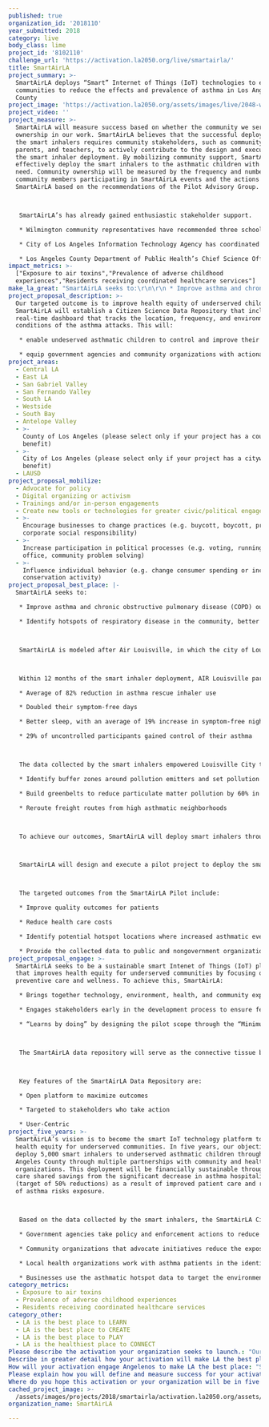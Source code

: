 ```yaml
---
published: true
organization_id: '2018110'
year_submitted: 2018
category: live
body_class: lime
project_id: '8102110'
challenge_url: 'https://activation.la2050.org/live/smartairla/'
title: SmartAirLA
project_summary: >-
  SmartAirLA deploys “Smart” Internet of Things (IoT) technologies to empower
  communities to reduce the effects and prevalence of asthma in Los Angeles
  County
project_image: 'https://activation.la2050.org/assets/images/live/2048-wide/smartairla.jpg'
project_video: ''
project_measure: >-
  SmartAirLA will measure success based on whether the community we serve has
  ownership in our work. SmartAirLA believes that the successful deployment of
  the smart inhalers requires community stakeholders, such as community leaders,
  parents, and teachers, to actively contribute to the design and execution of
  the smart inhaler deployment. By mobilizing community support, SmartAirLA can
  effectively deploy the smart inhalers to the asthmatic children with the most
  need. Community ownership will be measured by the frequency and number of
  community members participating in SmartAirLA events and the actions taken by
  SmartAirLA based on the recommendations of the Pilot Advisory Group.



   SmartAirLA’s has already gained enthusiastic stakeholder support.

   * Wilmington community representatives have recommended three schools as catchment areas and that the pilot initiation begins as soon as possible.

   * City of Los Angeles Information Technology Agency has coordinated intra-agency cooperation to use the SmartAirLA data to identify measures to reduce asthma risk exposure.

   * Los Angeles County Department of Public Health’s Chief Science Officer, Director of the Division of Assessment, Planning, and Quality and Director of the Maternal, Child, and Adolescent Health Division, will mobilize health care providers to participate in the pilot.
impact_metrics: >-
  ["Exposure to air toxins","Prevalence of adverse childhood
  experiences","Residents receiving coordinated healthcare services"]
make_la_great: "SmartAirLA seeks to:\r\n\r\n * Improve asthma and chronic obstructive pulmonary disease (COPD) outcomes among residents by providing actionable information to support self management\r\n\r\n * Identify hotspots of respiratory disease in the community, better understand how environmental drivers are influencing these patterns.\r\n\r\n\r\n\r\n SmartAirLA is modeled after Air Louisville, in which the city of Louisville and a coalition of private, community health, and philanthropic organizations provided more than 1,100 smart inhalers to asthma sufferers.\r\n\r\n\r\n\r\n Within 12 months of the smart inhaler deployment, AIR Louisville participants reported:\r\n\r\n * Average of 82% reduction in asthma rescue inhaler use\r\n\r\n * Doubled their symptom-free days\r\n\r\n * Better sleep, with an average of 19% increase in symptom-free nights\r\n\r\n * 29% of uncontrolled participants gained control of their asthma\r\n\r\n\r\n\r\n The data collected by the smart inhalers empowered Louisville City to:\r\n\r\n * Identify buffer zones around pollution emitters and set pollution limits\r\n\r\n * Build greenbelts to reduce particulate matter pollution by 60% in high asthmatic neighborhoods\r\n\r\n * Reroute freight routes from high asthmatic neighborhoods\r\n\r\n\r\n\r\n To achieve our outcomes, SmartAirLA will deploy smart inhalers through partnerships with local environmental health organizations and health care providers to educate patients on the health benefits of the smart inhalers.\r\n\r\n\r\n\r\n SmartAirLA will design and execute a pilot project to deploy the smart inhalers to underserved asthmatic children (age 5 to 17) in the Wilmington neighborhood of Los Angeles County.\r\n\r\n\r\n\r\n The targeted outcomes from the SmartAirLA Pilot include:\r\n\r\n * Improve quality outcomes for patients\r\n\r\n * Reduce health care costs\r\n\r\n * Identify potential hotspot locations where increased asthmatic events may occur\r\n\r\n * Provide the collected data to public and nongovernment organizations to implement preventive actions."
project_proposal_description: >-
  Our targeted outcome is to improve health equity of underserved children.
  SmartAirLA will establish a Citizen Science Data Repository that includes a
  real-time dashboard that tracks the location, frequency, and environmental
  conditions of the asthma attacks. This will:

   * enable undeserved asthmatic children to control and improve their condition.

   * equip government agencies and community organizations with actionable data to implement targeted mitigations that reduce the risks of asthma.
project_areas:
  - Central LA
  - East LA
  - San Gabriel Valley
  - San Fernando Valley
  - South LA
  - Westside
  - South Bay
  - Antelope Valley
  - >-
    County of Los Angeles (please select only if your project has a countywide
    benefit)
  - >-
    City of Los Angeles (please select only if your project has a citywide
    benefit)
  - LAUSD
project_proposal_mobilize:
  - Advocate for policy
  - Digital organizing or activism
  - Trainings and/or in-person engagements
  - Create new tools or technologies for greater civic/political engagement
  - >-
    Encourage businesses to change practices (e.g. buycott, boycott, promote
    corporate social responsibility)
  - >-
    Increase participation in political processes (e.g. voting, running for
    office, community problem solving)
  - >-
    Influence individual behavior (e.g. change consumer spending or increase
    conservation activity)
project_proposal_best_place: |-
  SmartAirLA seeks to:

   * Improve asthma and chronic obstructive pulmonary disease (COPD) outcomes among residents by providing actionable information to support self management

   * Identify hotspots of respiratory disease in the community, better understand how environmental drivers are influencing these patterns.



   SmartAirLA is modeled after Air Louisville, in which the city of Louisville and a coalition of private, community health, and philanthropic organizations provided more than 1,100 smart inhalers to asthma sufferers.



   Within 12 months of the smart inhaler deployment, AIR Louisville participants reported:

   * Average of 82% reduction in asthma rescue inhaler use

   * Doubled their symptom-free days

   * Better sleep, with an average of 19% increase in symptom-free nights

   * 29% of uncontrolled participants gained control of their asthma



   The data collected by the smart inhalers empowered Louisville City to:

   * Identify buffer zones around pollution emitters and set pollution limits

   * Build greenbelts to reduce particulate matter pollution by 60% in high asthmatic neighborhoods

   * Reroute freight routes from high asthmatic neighborhoods



   To achieve our outcomes, SmartAirLA will deploy smart inhalers through partnerships with local environmental health organizations and health care providers to educate patients on the health benefits of the smart inhalers.



   SmartAirLA will design and execute a pilot project to deploy the smart inhalers to underserved asthmatic children (age 5 to 17) in the Wilmington neighborhood of Los Angeles County.



   The targeted outcomes from the SmartAirLA Pilot include:

   * Improve quality outcomes for patients

   * Reduce health care costs

   * Identify potential hotspot locations where increased asthmatic events may occur

   * Provide the collected data to public and nongovernment organizations to implement preventive actions.
project_proposal_engage: >-
  SmartAirLA seeks to be a sustainable smart Intenet of Things (IoT) platform
  that improves health equity for underserved communities by focusing on
  preventive care and wellness. To achieve this, SmartAirLA:

   * Brings together technology, environment, health, and community experts from the academic, private, and public sectors to develop and implement innovative approaches.

   * Engages stakeholders early in the development process to ensure feedback and buy-in. SmartAirLA is guided by an Advisory Committee of our partners and will establish Health Care, Data and Pilot Community Working Groups to provide strategic direction to achieve our pilot project objectives.

   * “Learns by doing” by designing the pilot scope through the “Minimum Viable Product” approach. The pilot is focused within the catchment area to achieve two outcomes: 1) measure health care benefits; and 2) identify environmental factors that cause asthma. These learnings will be applied to scale-up deployment.



   The SmartAirLA data repository will serve as the connective tissue between asthma patients, health care providers, community organizations, and government agencies to adopt preventive measures to reduce exposure risks to asthma incidence and exacerbation in community populations.



   Key features of the SmartAirLA Data Repository are:

   * Open platform to maximize outcomes

   * Targeted to stakeholders who take action

   * User-Centric
project_five_years: >-
  SmartAirLA’s vision is to become the smart IoT technology platform to improve
  health equity for underserved communities. In five years, our objective is to
  deploy 5,000 smart inhalers to underserved asthmatic children throughout Los
  Angeles County through multiple partnerships with community and health care
  organizations. This deployment will be financially sustainable through health
  care shared savings from the significant decrease in asthma hospitalizations
  (target of 50% reductions) as a result of improved patient care and reduction
  of asthma risks exposure.



   Based on the data collected by the smart inhalers, the SmartAirLA Citizen Science Data Repository provides real-time forecasts of asthma hotspots throughout Los Angeles county through interactive social media platforms. As a result,

   * Government agencies take policy and enforcement actions to reduce the exposure risks of asthma. For example, Los Angeles regional air quality agencies utilize the SmartAirLA asthma hotspots data to assess potential pollution hotspots and identify possible locations for closer inspection, monitoring, and mitigation action; the Los Angeles County Department of Public Health could fine-tune/re-focus elements of its health outreach and education programs in identified areas.

   * Community organizations that advocate initiatives reduce the exposure risks that could lead to asthma events, including education campaigns among community residents, preferential walking or exercise routes to reduce exposure risks in hotspot areas, or local campaigns for greenspace in the areas of identified hotspots.

   * Local health organizations work with asthma patients in the identified areas to integrate possible personal protection and avoidance patterns of behavior to reduce the likelihood of triggering events, through the referral of patients to community-specific education programs that help manage asthma in the local neighborhood.

   * Businesses use the asthmatic hotspot data to target the environmental mitigation measures. For example, freight companies from the Port of Los Angeles combine the asthmatic hotspot data with WAZE mapping data to time and reroute deliveries from the high risks asthmatic neighborhoods or use electric vehicles when traveling in those areas. Utilities and businesses use the data to deploy clean energy technologies, such as solar and wind energy to reduce air pollution emissions.
category_metrics:
  - Exposure to air toxins
  - Prevalence of adverse childhood experiences
  - Residents receiving coordinated healthcare services
category_other:
  - LA is the best place to LEARN
  - LA is the best place to CREATE
  - LA is the best place to PLAY
  - LA is the healthiest place to CONNECT
Please describe the activation your organization seeks to launch.: "Our targeted outcome is to improve health equity of underserved children.  SmartAirLA will establish a Citizen Science Data Repository that includes a real-time dashboard that tracks the location, frequency, and environmental conditions of the asthma attacks.  This will:\r\n* enable undeserved asthmatic children to control and improve their condition.\r\n* equip government agencies and community organizations with actionable data to implement targeted mitigations that reduce the risks of asthma."
Describe in greater detail how your activation will make LA the best place?: "SmartAirLA seeks to:\r\n*\tImprove asthma and chronic obstructive pulmonary disease (COPD) outcomes among residents by providing actionable information to support self management\r\n*\tIdentify hotspots of respiratory disease in the community, better understand how environmental drivers are influencing these patterns.\r\n\r\nSmartAirLA is modeled after Air Louisville, in which the city of Louisville and a coalition of private, community health, and philanthropic organizations provided more than 1,100 smart inhalers to asthma sufferers. \r\n\r\nWithin 12 months of the smart inhaler deployment, AIR Louisville participants reported:\r\n*\tAverage of 82% reduction in asthma rescue inhaler use\r\n*\tDoubled their symptom-free days\r\n*\tBetter sleep, with an average of 19% increase in symptom-free nights\r\n*\t29% of uncontrolled participants gained control of their asthma\r\n\r\nThe data collected by the smart inhalers empowered Louisville City to:\r\n*\tIdentify buffer zones around pollution emitters and set pollution limits\r\n*\tBuild greenbelts to reduce particulate matter pollution by 60% in high asthmatic neighborhoods\r\n*\tReroute freight routes from high asthmatic neighborhoods\r\n\r\nTo achieve our outcomes, SmartAirLA will deploy smart inhalers through partnerships with local environmental health organizations and health care providers to educate patients on the health benefits of the smart inhalers.\r\n\r\nSmartAirLA will design and execute a pilot project to deploy the smart inhalers to underserved asthmatic children (age 5 to 17) in the Wilmington neighborhood of Los Angeles County.    \r\n\r\nThe targeted outcomes from the SmartAirLA Pilot include:\r\n*\tImprove quality outcomes for patients\r\n*\tReduce health care costs \r\n*\tIdentify potential hotspot locations where increased asthmatic events may occur \r\n*\tProvide the collected data to public and nongovernment organizations to implement preventive actions.\r\n"
How will your activation engage Angelenos to make LA the best place: "SmartAirLA seeks to be a sustainable smart Intenet of Things (IoT) platform that improves health equity for underserved communities by focusing on preventive care and wellness.  To achieve this, SmartAirLA:\r\n*\tBrings together technology, environment, health, and community experts from the academic, private, and public sectors to develop and implement innovative approaches.\r\n*\tEngages stakeholders early in the development process to ensure feedback and buy-in.   SmartAirLA is guided by an Advisory Committee of our partners and will establish Health Care, Data and Pilot Community Working Groups to provide strategic direction to achieve our pilot project objectives.\r\n*\t“Learns by doing” by designing the pilot scope through the “Minimum Viable Product” approach.   The pilot is focused within the catchment area to achieve two outcomes: 1) measure health care benefits; and 2) identify environmental factors that cause asthma. These learnings will be applied to scale-up deployment.\r\n\r\nThe SmartAirLA data repository will serve as the connective tissue between asthma patients, health care providers, community organizations, and government agencies to adopt preventive measures to reduce exposure risks to asthma incidence and exacerbation in community populations.   \r\n\r\nKey features of the SmartAirLA Data Repository are:\r\n*\tOpen platform to maximize outcomes  \r\n*\tTargeted to stakeholders who take action\r\n*\tUser-Centric\r\n"
Please explain how you will define and measure success for your activation.: "SmartAirLA will measure success based on whether the community we serve has ownership in our work.   SmartAirLA believes that the successful deployment of the smart inhalers requires community stakeholders, such as community leaders, parents, and teachers, to actively contribute to the design and execution of the smart inhaler deployment.   By mobilizing community support, SmartAirLA can effectively deploy the smart inhalers to the asthmatic children with the most need.  Community ownership will be measured by the frequency and number of community members participating in SmartAirLA events and the actions taken by SmartAirLA based on the recommendations of the Pilot Advisory Group. \r\n\r\nSmartAirLA’s has already gained enthusiastic stakeholder support.   \r\n*\tWilmington community representatives have recommended three schools as catchment areas and that the pilot initiation begins as soon as possible.\r\n*\tCity of Los Angeles Information Technology Agency has coordinated intra-agency cooperation to use the SmartAirLA data to identify measures to reduce asthma risk exposure.\r\n*\tLos Angeles County Department of Public Health’s Chief Science Officer, Director of the Division of Assessment, Planning, and Quality and Director of the Maternal, Child, and Adolescent Health Division, will mobilize health care providers to participate in the pilot.\r\n"
Where do you hope this activation or your organization will be in five years?: "SmartAirLA’s vision is to become the smart IoT technology platform to improve health equity for underserved communities.   In five years, our objective is to deploy 5,000 smart inhalers to underserved asthmatic children throughout Los Angeles County through multiple partnerships with community and health care organizations.  This deployment will be financially sustainable through health care shared savings from the significant decrease in asthma hospitalizations (target of 50% reductions) as a result of improved patient care and reduction of asthma risks exposure.\r\n\r\nBased on the data collected by the smart inhalers, the SmartAirLA Citizen Science Data Repository provides real-time forecasts of asthma hotspots throughout Los Angeles county through interactive social media platforms.  As a result, \r\n*\tGovernment agencies take policy and enforcement actions to reduce the exposure risks of asthma.  For example, Los Angeles regional air quality agencies utilize the SmartAirLA asthma hotspots data to assess potential pollution hotspots and identify possible locations for closer inspection, monitoring, and mitigation action; the Los Angeles County Department of Public Health could fine-tune/re-focus elements of its health outreach and education programs in identified areas.\r\n*\tCommunity organizations that advocate initiatives reduce the exposure risks that could lead to asthma events, including education campaigns among community residents, preferential walking or exercise routes to reduce exposure risks in hotspot areas, or local campaigns for greenspace in the areas of identified hotspots. \r\n*\tLocal health organizations work with asthma patients in the identified areas to integrate possible personal protection and avoidance patterns of behavior to reduce the likelihood of triggering events, through the referral of patients to community-specific education programs that help manage asthma in the local neighborhood.\r\n*\tBusinesses use the asthmatic hotspot data to target the environmental mitigation measures. For example, freight companies from the Port of Los Angeles combine the asthmatic hotspot data with WAZE mapping data to time and reroute deliveries from the high risks asthmatic neighborhoods or use electric vehicles when traveling in those areas.  Utilities and businesses use the data to deploy clean energy technologies, such as solar and wind energy to reduce air pollution emissions.\r\n"
cached_project_image: >-
  /assets/images/projects/2018/smartairla/activation.la2050.org/assets/images/live/2048-wide/smartairla.jpg
organization_name: SmartAirLA

---
```

